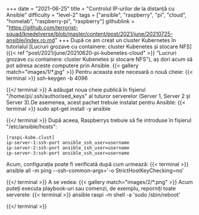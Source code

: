 +++
date = "2021-06-25"
title = "Controlul IP-urilor de la distanță cu Ansible"
difficulty = "level-2"
tags = ["ansible", "raspberry", "pi", "cloud", "homelab", "raspberry-pi", "raspberry"]
githublink = "https://github.com/terrorist-squad/knedelverse/blob/master/content/post/2021/june/20210725-ansible/index.ro.md"
+++
După ce am creat un cluster Kubernetes în tutorialul [Lucruri grozave cu containere: cluster Kubenetes și stocare NFS]({{< ref "post/2021/june/20210620-pi-kubenetes-cloud" >}} "Lucruri grozave cu containere: cluster Kubenetes și stocare NFS"), aș dori acum să pot adresa aceste computere prin Ansible.
{{< gallery match="images/1/*.jpg" >}}
Pentru aceasta este necesară o nouă cheie:
{{< terminal >}}
ssh-keygen -b 4096

{{</ terminal >}}
A adăugat noua cheie publică în fișierul "/home/pi/.ssh/authorised_keys" al tuturor serverelor (Server 1, Server 2 și Server 3).De asemenea, acest pachet trebuie instalat pentru Ansible:
{{< terminal >}}
sudo apt-get install -y ansible

{{</ terminal >}}
După aceea, Raspberrys trebuie să fie introduse în fișierul "/etc/ansible/hosts":
```
[raspi-kube.clust]
ip-server-1:ssh-port ansible_ssh_user=username 
ip-server-2:ssh-port ansible_ssh_user=username 
ip-server-3:ssh-port ansible_ssh_user=username 

```
Acum, configurația poate fi verificată după cum urmează:
{{< terminal >}}
ansible all -m ping --ssh-common-args='-o StrictHostKeyChecking=no'

{{</ terminal >}}
A se vedea:
{{< gallery match="images/2/*.png" >}}
Acum puteți executa playbook-uri sau comenzi, de exemplu, reporniți toate serverele:
{{< terminal >}}
ansible raspi -m shell -a 'sudo /sbin/reboot'

{{</ terminal >}}
